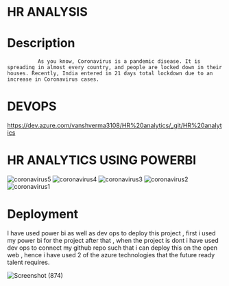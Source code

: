 # HR ANALYSIS

# Description
              As you know, Coronavirus is a pandemic disease. It is spreading in almost every country, and people are locked down in their houses. Recently, India entered in 21 days total lockdown due to an increase in Coronavirus cases.


# DEVOPS 


https://dev.azure.com/vanshverma3108/HR%20analytics/_git/HR%20analytics

 # HR ANALYTICS USING POWERBI
![coronavirus5](https://user-images.githubusercontent.com/126977380/228224599-27d371ee-05e8-4255-a671-9a58fe2ce12d.png)
![coronavirus4](https://user-images.githubusercontent.com/126977380/228224614-66145a75-fb0c-4c44-8f41-923e1246d8dd.png)
![coronavirus3](https://user-images.githubusercontent.com/126977380/228224637-ad65975d-1c34-40d0-9cb1-b6e82b332326.png)
![coronavirus2](https://user-images.githubusercontent.com/126977380/228224650-e3d034ab-4c44-4ebb-9590-b02c3e018077.png)
![coronavirus1](https://user-images.githubusercontent.com/126977380/228224664-916ae86b-643a-443f-8c10-c8def9f25b9e.png)

# Deployment 


I have used power bi as well as dev ops to deploy this project , first i used my power bi for the project after that , when the project is dont i have used dev ops to connect my github repo such that i can deploy this on the open web , hence i have used 2 of the azure technologies that the future ready talent requires.


![Screenshot (874)](https://user-images.githubusercontent.com/126977380/228234742-3908e416-f0c4-4363-b2b5-ca01c3f7ab4c.png)

